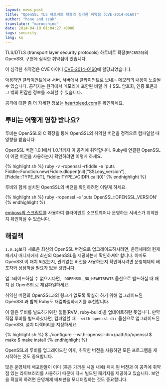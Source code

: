 ```yaml
---
layout: news_post
title: "OpenSSL TLS 하트비트 확장의 심각한 취약점 (CVE-2014-0160)"
author: "hone and zzak"
translator: "marocchino"
date: 2014-04-10 01:04:27 +0000
tags: security
lang: ko
---
```


TLS/DTLS (transport layer security protocols) 하트비트 확장(`RFC6520`)의
OpenSSL 구현에 심각한 취약점이 있습니다.

이 심각한 취약점은 CVE 아이디
[CVE-2014-0160](https://web.nvd.nist.gov/view/vuln/detail?vulnId=CVE-2014-0160)에
할당되었습니다.

악용하면 클라이언트에서 서버, 서버에서 클라이언트로 보내는 메모리의 내용이
노출될 수 있습니다. 공격자는 원격에서 메모리에 포함된 비밀 키나 SSL 암호화,
인증 토큰과 그 밖의 민감한 정보를 조회할 수 있습니다.

공격에 대한 좀 더 자세한 정보는 [heartbleed.com](http://heartbleed.com)을
확인하세요.

## 루비는 어떻게 영향 받나요?

루비는 OpenSSL의 C 확장을 통해 OpenSSL의 취약한 버전을 정적으로 컴파일할
때 영향을 받습니다.

OpenSSL 버전 1.0.1에서 1.0.1f까지 이 공격에 취약합니다. Ruby에 연결된
OpenSSL이 어떤 버전을 사용하는지 확인하려면 이렇게 하세요.

{% highlight sh %}
ruby -v -ropenssl -rfiddle -e 'puts Fiddle::Function.new(Fiddle.dlopen(nil)["SSLeay_version"], [Fiddle::TYPE_INT], Fiddle::TYPE_VOIDP).call(0)'
{% endhighlight %}

루비와 함께 설치된 OpenSSL의 버전을 확인하려면 이렇게 하세요.

{% highlight sh %}
ruby -ropenssl -e 'puts OpenSSL::OPENSSL_VERSION'
{% endhighlight %}

[emboss의 스크립트](https://github.com/emboss/heartbeat)를 사용하여 클라이언트
소프트웨어나 운영하는 서비스가 취약한지 확인하실 수 있습니다.

## 해결책

`1.0.1g`보다 새로운 최신의 OpenSSL 버전으로 업그레이드하시려면, 운영체제의
현재 패키지 매니저에서 최신의 OpenSSL을 제공하는지 확인하셔야 합니다. 아마도
OpenSSL이 패치 되었는지, 관계없는 버전을 사용하는지 확인하시려면 운영체제의
배포자와 상담하실 필요가 있을 것입니다.

업그레이드하실 수 없으시다면, `-DOPENSSL_NO_HEARTBEATS` 옵션으로 빌드하실
때 패치 된 OpenSSL로 재컴파일하세요.

취약한 버전의 OpenSSL과의 링크가 없도록 확실히 하기 위해 업그레이드된 OpenSSL과
함께 Ruby도 재컴파일하시기를 추천합니다.

이 말은 루비를 빌드하기위한 툴들(RVM, ruby-build)을 업데이트하란 뜻입니다.
만약 직접 루비를 빌드하셨다면, 컴파일할 때 `--with-openssl-dir` 옵션으로
업그레이드된 OpenSSL 설치 디렉터리를 지정하세요.

{% highlight sh %}
$ ./configure --with-openssl-dir=/path/to/openssl
$ make
$ make install
{% endhighlight %}

OpenSSL과 루비를 업그레이드한 이후, 취약한 버전을 사용하던 모든 프로그램을
재 시작하는 것도 중요합니다.

많은 운영체제 배포판들이 이미 (혹은 가까운 시일 내에) 패치 된 버전과 이 공격에
취약점 있는 라이브러리를 사용하기 때문에 다시 빌드된 패키지를 제공하고
있습니다. 보안을 확실히 하려면 운영체제 배포판을 모니터링하는 것도 중요합니다.
